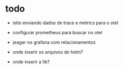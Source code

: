 # todo

- istio enviando dados de trace e metrics para o otel
- configurar prometheus para buscar no otel
- jeager no grafana com relacionamentos

- onde inserir os arquivos de helm?
- onde inserir a lib?
